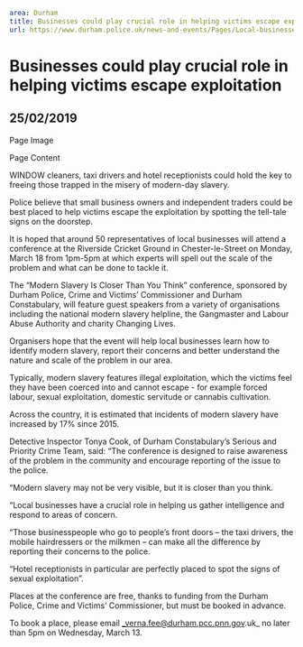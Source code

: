 ```yaml
area: Durham
title: Businesses could play crucial role in helping victims escape exploitation
url: https://www.durham.police.uk/news-and-events/Pages/Local-businesses-could-play.aspx
```

# Businesses could play crucial role in helping victims escape exploitation

## 25/02/2019

Page Image

Page Content

​WINDOW cleaners, taxi drivers and hotel receptionists could hold the key to freeing those trapped in the misery of modern-day slavery.

Police believe that small business owners and independent traders could be best placed to help victims escape the exploitation by spotting the tell-tale signs on the doorstep.

It is hoped that around 50 representatives of local businesses will attend a conference at the Riverside Cricket Ground in Chester-le-Street on Monday, March 18 from 1pm-5pm at which experts will spell out the scale of the problem and what can be done to tackle it.

The “Modern Slavery Is Closer Than You Think” conference, sponsored by Durham Police, Crime and Victims’ Commissioner and Durham Constabulary, will feature guest speakers from a variety of organisations including the national modern slavery helpline, the Gangmaster and Labour Abuse Authority and charity Changing Lives.

Organisers hope that the event will help local businesses learn how to identify modern slavery, report their concerns and better understand the nature and scale of the problem in our area.

Typically, modern slavery features illegal exploitation, which the victims feel they have been coerced into and cannot escape - for example forced labour, sexual exploitation, domestic servitude or cannabis cultivation.

Across the country, it is estimated that incidents of modern slavery have increased by 17% since 2015.

Detective Inspector Tonya Cook, of Durham Constabulary’s Serious and Priority Crime Team, said: “The conference is designed to raise awareness of the problem in the community and encourage reporting of the issue to the police.

“Modern slavery may not be very visible, but it is closer than you think.

“Local businesses have a crucial role in helping us gather intelligence and respond to areas of concern.

“Those businesspeople who go to people’s front doors – the taxi drivers, the mobile hairdressers or the milkmen – can make all the difference by reporting their concerns to the police.

“Hotel receptionists in particular are perfectly placed to spot the signs of sexual exploitation”.

Places at the conference are free, thanks to funding from the Durham Police, Crime and Victims’ Commissioner, but must be booked in advance.

To book a place, please email _verna.fee@durham.pcc.pnn.gov.uk_ no later than 5pm on Wednesday, March 13.

